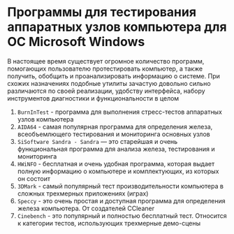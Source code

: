 # Программы для тестирования аппаратных узлов компьютера для ОС Microsoft Windows

В настоящее время существует огромное количество программ, помогающих пользователю протестировать компьютер, а также получить, обобщить и
проанализировать информацию о системе. При схожих назначениях подобные утилиты зачастую довольно сильно различаются по своей реализации, удобству
интерфейса, набору инструментов диагностики и функциональности в целом

1. `BurnInTest` - программа для выполнения стресс-тестов аппаратных узлов компьютера
2. `AIDA64` - самая популярная программа для определения железа, всеобъемлющего тестирования и мониторинга основных узлов
3. `SiSoftware Sandra - Sandra` — это старейшая и очень функциональная программа для анализа железа, тестирования и мониторинга
4. `HWiNFO` - бесплатная и очень удобная программа, которая выдает полную информацию о компьютере и комплектующих, из которых он состоит
5. `3DMark` - самый популярный тест производительности компьютера в сложных трехмерных приложениях (играх)
6. `Speccy` - это очень простая и доступная программа для определения железа компьютера. От создателей CCleaner
7. `Cinebench` - это популярный и полностью бесплатный тест. Относится к категории тестов, использующих трехмерные демо-сцены
